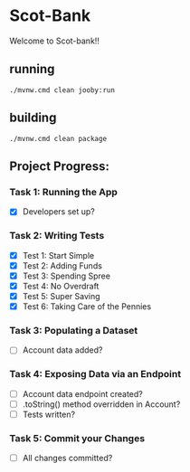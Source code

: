 # Scot-Bank

Welcome to Scot-bank!!

## running

    ./mvnw.cmd clean jooby:run

## building

    ./mvnw.cmd clean package

## Project Progress:

### Task 1: Running the App
- [x] Developers set up?

### Task 2: Writing Tests
- [x] Test 1: Start Simple
- [x] Test 2: Adding Funds
- [x] Test 3: Spending Spree
- [x] Test 4: No Overdraft
- [x] Test 5: Super Saving
- [x] Test 6: Taking Care of the Pennies

### Task 3: Populating a Dataset
- [ ] Account data added?

### Task 4: Exposing Data via an Endpoint
- [ ] Account data endpoint created?
- [ ] .toString() method overridden in Account?
- [ ] Tests written?

### Task 5: Commit your Changes
- [ ] All changes committed?